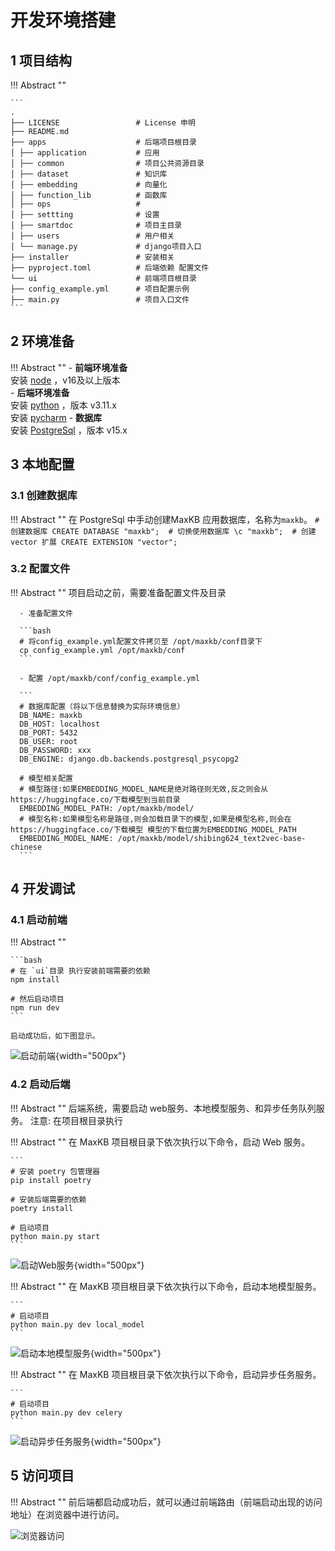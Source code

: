 # 开发环境搭建

## 1 项目结构

!!! Abstract "" 

    ```
    .          
    ├── LICENSE                 # License 申明        
    ├── README.md           
    ├── apps                    # 后端项目根目录        
    │ ├── application           # 应用
    │ ├── common                # 项目公共资源目录
    │ ├── dataset               # 知识库
    │ ├── embedding             # 向量化
    │ ├── function_lib          # 函数库
    │ ├── ops                   # 
    │ ├── settting              # 设置
    │ ├── smartdoc              # 项目主目录          
    │ ├── users                 # 用户相关          
    │ └── manage.py             # django项目入口         
    ├── installer               # 安装相关  
    ├── pyproject.toml          # 后端依赖 配置文件         
    └── ui                      # 前端项目根目录          
    ├── config_example.yml      # 项目配置示例             
    ├── main.py                 # 项目入口文件              
    ```     

## 2 环境准备          

!!! Abstract "" 
    - **前端环境准备**       
      安装 [node](https://nodejs.org/) ，v16及以上版本     
    - **后端环境准备**        
      安装 [python](https://www.python.org/downloads/release/python-3115/) ，版本 v3.11.x  
      安装 [pycharm](https://www.jetbrains.com/pycharm/download/)
    - **数据库**   
      安装 [PostgreSql](https://www.postgresql.org/) ，版本 v15.x

## 3 本地配置

### 3.1 创建数据库

!!! Abstract "" 
    在 PostgreSql 中手动创建MaxKB 应用数据库，名称为`maxkb`。
    ```
    # 创建数据库
    CREATE DATABASE "maxkb"; 
    # 切换使用数据库
    \c "maxkb"; 
    # 创建vector 扩展
    CREATE EXTENSION "vector";
    ```

### 3.2 配置文件

!!! Abstract "" 
      项目启动之前，需要准备配置文件及目录

      - 准备配置文件

      ```bash
      # 将config_example.yml配置文件拷贝至 /opt/maxkb/conf目录下
      cp config_example.yml /opt/maxkb/conf
      ```

      - 配置 /opt/maxkb/conf/config_example.yml 

      ```
      # 数据库配置（将以下信息替换为实际环境信息）
      DB_NAME: maxkb
      DB_HOST: localhost
      DB_PORT: 5432
      DB_USER: root
      DB_PASSWORD: xxx
      DB_ENGINE: django.db.backends.postgresql_psycopg2
      
      # 模型相关配置
      # 模型路径:如果EMBEDDING_MODEL_NAME是绝对路径则无效,反之则会从https://huggingface.co/下载模型到当前目录
      EMBEDDING_MODEL_PATH: /opt/maxkb/model/
      # 模型名称:如果模型名称是路径,则会加载目录下的模型,如果是模型名称,则会在https://huggingface.co/下载模型 模型的下载位置为EMBEDDING_MODEL_PATH
      EMBEDDING_MODEL_NAME: /opt/maxkb/model/shibing624_text2vec-base-chinese
      ```

## 4 开发调试

### 4.1 启动前端

!!! Abstract "" 

    ```bash
    # 在 `ui`目录 执行安装前端需要的依赖
    npm install
    
    # 然后启动项目
    npm run dev
    ```

    启动成功后，如下图显示。

![启动前端](../img/dev/npm_run.png){width="500px"}


### 4.2 启动后端

!!! Abstract "" 
    后端系统，需要启动 web服务、本地模型服务、和异步任务队列服务。
    注意: 在项目根目录执行

!!! Abstract ""
    在 MaxKB 项目根目录下依次执行以下命令，启动 Web 服务。

    ```
    # 安装 poetry 包管理器
    pip install poetry
    
    # 安装后端需要的依赖
    poetry install
    
    # 启动项目
    python main.py start
    ```

![启动Web服务](../img/dev/main_start.png){width="500px"}

!!! Abstract ""
    在 MaxKB 项目根目录下依次执行以下命令，启动本地模型服务。

    ```
    # 启动项目
    python main.py dev local_model
    ```

![启动本地模型服务](../img/dev/main_localmodel.png){width="500px"}

!!! Abstract ""
    在 MaxKB 项目根目录下依次执行以下命令，启动异步任务服务。

    ```
    # 启动项目
    python main.py dev celery
    ```

![启动异步任务服务](../img/dev/main_celery.png){width="500px"}

## 5 访问项目

!!! Abstract ""
    前后端都启动成功后，就可以通过前端路由（前端启动出现的访问地址）在浏览器中进行访问。

![浏览器访问](../img/dev/maxkb_running.png)
